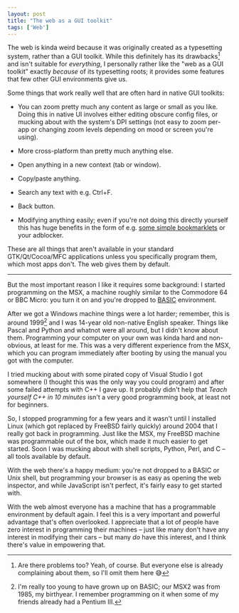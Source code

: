 ```yaml
---
layout: post
title: "The web as a GUI toolkit"
tags: ['Web']
---
```


The web is kinda weird because it was originally created as a typesetting
system, rather than a GUI toolkit. While this definitely has its drawbacks[^1]
and isn't suitable for *everything*, I personally rather like the "web as a GUI
toolkit" exactly *because* of its typesetting roots; it provides some features
that few other GUI environments give us.

[^1]: Are there problems too? Yeah, of course. But everyone else is already
      complaining about them, so I'll omit them here 😅

Some things that work really well that are often hard in native GUI toolkits:

- You can zoom pretty much any content as large or small as you like. Doing this
  in native UI involves either editing obscure config files, or mucking about
  with the system's DPI settings (not easy to zoom per-app or changing zoom
  levels depending on mood or screen you're using).

- More cross-platform than pretty much anything else.

- Open anything in a new context (tab or window).

- Copy/paste anything.

- Search any text with e.g. Ctrl+F.

- Back button.

- Modifying anything easily; even if you're not doing this directly yourself
  this has huge benefits in the form of e.g. [some simple
  bookmarklets](/bookmarklets.html) or your adblocker.

These are all things that aren't available in your standard GTK/Qt/Cocoa/MFC
applications unless you specifically program them, which most apps don't. The
web gives them by default.

---

But the most important reason I like it requires some background: I started
programming on the MSX, a machine roughly similar to the Commodore 64 or BBC
Micro: you turn it on and you're dropped to [BASIC][b] environment.

[b]: https://en.wikipedia.org/wiki/BASIC

After we got a Windows machine things were a lot harder; remember, this is
around 1999[^2] and I was 14-year old non-native English speaker. Things like
Pascal and Python and whatnot were all around, but I didn't know about them.
Programming your computer on your own was kinda hard and non-obvious, at least
for me. This was a very different experience from the MSX, which you can program
immediately after booting by using the manual you got with the computer.

[^2]: I'm really too young to have grown up on BASIC; our MSX2 was from 1985,
      my birthyear. I remember programming on it when some of my friends already
      had a Pentium III.

I tried mucking about with some pirated copy of Visual Studio I got somewhere (I
thought this was the only way you could program) and after some failed attempts
with C++ I gave up. It probably didn't help that *Teach yourself C++ in 10
minutes* isn't a very good programming book, at least not for beginners.

So, I stopped programming for a few years and it wasn't until I installed Linux
(which got replaced by FreeBSD fairly quickly) around 2004 that I really got
back in programming. Just like the MSX, my FreeBSD machine was programmable out
of the box, which made it much easier to get started. Soon I was mucking
about with shell scripts, Python, Perl, and C – all tools available by default.

With the web there's a happy medium: you're not dropped to a BASIC or Unix
shell, but programming your browser is as easy as opening the web inspector, and
while JavaScript isn't perfect, it's fairly easy to get started with.

With the web almost everyone has a machine that has a programmable environment
by default again. I feel this is a very important and powerful advantage that's
often overlooked. I appreciate that a lot of people have zero interest in
programming their machines – just like many don't have any interest in modifying
their cars – but many *do* have this interest, and I think there's value in
empowering that.
